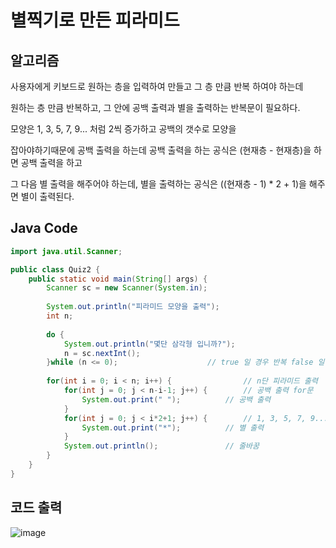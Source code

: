 # 별찍기로 만든 피라미드

## 알고리즘
사용자에게 키보드로 원하는 층을 입력하여 만들고 그 층 만큼 반복 하여야 하는데 

원하는 층 만큼 반복하고, 그 안에 공백 출력과 별을 출력하는 반복문이 필요하다. 

모양은 1, 3, 5, 7, 9... 처럼 2씩 증가하고 공백의 갯수로 모양을 

잡아야하기때문에 공백 출력을 하는데 공백 출력을 하는 공식은 (현재층 - 현재층)을 하면 공백 출력을 하고 

그 다음 별 출력을 해주어야 하는데, 별을 출력하는 공식은 ((현재층 - 1) * 2 + 1)을 해주면 별이 출력된다.

## Java Code
```java
import java.util.Scanner;

public class Quiz2 {
	public static void main(String[] args) {
		Scanner sc = new Scanner(System.in);
		
		System.out.println("피라미드 모양을 출력");
		int n;
		
		do {
			System.out.println("몇단 삼각형 입니까?");
			n = sc.nextInt();
		}while (n <= 0); 					// true 일 경우 반복 false 일 경우 do-while문을 빠져나감  
		
		for(int i = 0; i < n; i++) {				// n단 피라미드 출력
			for(int j = 0; j < n-i-1; j++) {		// 공백 출력 for문 
				System.out.print(" ");			// 공백 출력
			}		
			for(int j = 0; j < i*2+1; j++) {		// 1, 3, 5, 7, 9... 2씩 늘어나는 for문
				System.out.print("*");			// 별 출력
			}
			System.out.println();				// 줄바꿈 
		}
	}
}
```
## 코드 출력
![image](https://user-images.githubusercontent.com/107795830/224196508-b4b51e3c-2985-4716-a12f-7b0badd3a1d3.png)
